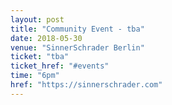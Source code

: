 ```yaml
---
layout: post
title: "Community Event - tba"
date: 2018-05-30
venue: "SinnerSchrader Berlin"
ticket: "tba"
ticket_href: "#events"
time: "6pm"
href: "https://sinnerschrader.com"
---
```

